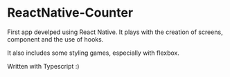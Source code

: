 # ReactNative-Counter

First app develped using React Native. It plays with the creation of screens, component and the use of hooks. 

It also includes some styling games, especially with flexbox.

Written with Typescript :)
